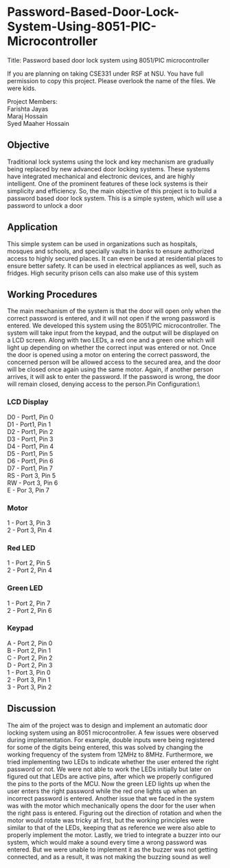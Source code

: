 # Password-Based-Door-Lock-System-Using-8051-PIC-Microcontroller

Title: Password based door lock system using 8051/PIC microcontroller

If you are planning on taking CSE331 under RSF at NSU. You have full permission to copy this project.
Please overlook the name of the files. We were kids. 

Project Members:\
Farishta Jayas\
Maraj Hossain\
Syed Maaher Hossain

## Objective

Traditional lock systems using the lock and key mechanism are gradually being replaced by new
advanced door locking systems. These systems have integrated mechanical and electronic
devices, and are highly intelligent. One of the prominent features of these lock systems is their
simplicity and efficiency. So, the main objective of this project is to build a password based door
lock system. This is a simple system, which will use a password to unlock a door

## Application

This simple system can be used in organizations such as hospitals, mosques and schools, and
specially vaults in banks to ensure authorized access to highly secured places. It can even be
used at residential places to ensure better safety. It can be used in electrical appliances as well,
such as fridges. High security prison cells can also make use of this system

## Working Procedures

The main mechanism of the system is that the door will open only when the correct password is
entered, and it will not open if the wrong password is entered. We developed this system using
the 8051/PIC microcontroller. The system will take input from the keypad, and the output will be
displayed on a LCD screen. Along with two LEDs, a red one and a green one which will light up
depending on whether the correct input was entered or not.
Once the door is opened using a motor on entering the correct password, the concerned person
will be allowed access to the secured area, and the door will be closed once again using the same
motor. Again, if another person arrives, it will ask to enter the password. If the password is
wrong, the door will remain closed, denying access to the person.Pin Configuration:\
### LCD Display
D0 - Port1, Pin 0\
D1 - Port1, Pin 1\
D2 - Port1, Pin 2\
D3 - Port1, Pin 3\
D4 - Port1, Pin 4\
D5 - Port1, Pin 5\
D6 - Port1, Pin 6\
D7 - Port1, Pin 7\
RS - Port 3, Pin 5\
RW - Port 3, Pin 6\
E - Por 3, Pin 7
### Motor
1 - Port 3, Pin 3\
2 - Port 3, Pin 4
### Red LED
1 - Port 2, Pin 5\
2 - Port 2, Pin 4
### Green LED
1 - Port 2, Pin 7\
2 - Port 2, Pin 6
### Keypad
A - Port 2, Pin 0\
B - Port 2, Pin 1\
C - Port 2, Pin 2\
D - Port 2, Pin 3\
1 - Port 3, Pin 0\
2 - Port 3, Pin 1\
3 - Port 3, Pin 2

## Discussion

The aim of the project was to design and implement an automatic door locking system using an
8051 microcontroller. A few issues were observed during implementation. For example, double
inputs were being registered for some of the digits being entered, this was solved by changing
the working frequency of the system from 12MHz to 8MHz.
Furthermore, we tried implementing two LEDs to indicate whether the user entered the right
password or not. We were not able to work the LEDs initially but later on figured out that LEDs
are active pins, after which we properly configured the pins to the ports of the MCU. Now the
green LED lights up when the user enters the right password while the red one lights up when an
incorrect password is entered.
Another issue that we faced in the system was with the motor which mechanically opens the
door for the user when the right pass is entered. Figuring out the direction of rotation and when
the motor would rotate was tricky at first, but the working principles were similar to that of the
LEDs, keeping that as reference we were also able to properly implement the motor.
Lastly, we tried to integrate a buzzer into our system, which would make a sound every time a
wrong password was entered. But we were unable to implement it as the buzzer was not getting
connected, and as a result, it was not making the buzzing sound as well


